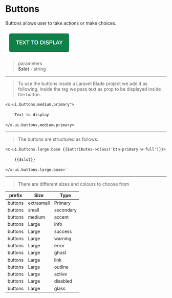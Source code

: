 # Buttons

Buttons allows user to take actions or make choices.

![image](./../../_media/examples/buttons/primary.png)
> parameters <br>
**$slot** - string
---

> To use the buttons inside a Laravel Blade project we add it as following. Inside the tag we pass text as prop to be displayed inside the button.

```blade
<x-ui.buttons.medium.primary">

    Text to display

</x-ui.buttons.medium.primary>
```


---
> The buttons are structured as follows:
```blade
<x-ui.buttons.large.base {{$attributes->class('btn-primary w-full')}}>

    {{$slot}}

</x-ui.buttons.large.base>`
```
---
> There are different sizes and colours to choose from


| prefix  | Size       | Type      |
|---------|------------|-----------|
| buttons | extrasmall | Primary   |
| buttons | small      | secondary |
| buttons | medium     | accent    |
| buttons | Large      | info      |
| buttons | Large      | success   |
| buttons | Large      | warning   |
| buttons | Large      | error     |
| buttons | Large      | ghost     |
| buttons | Large      | link      |
| buttons | Large      | outline   |
| buttons | Large      | active    |
| buttons | Large      | disabled  |
| buttons | Large      | glass     |